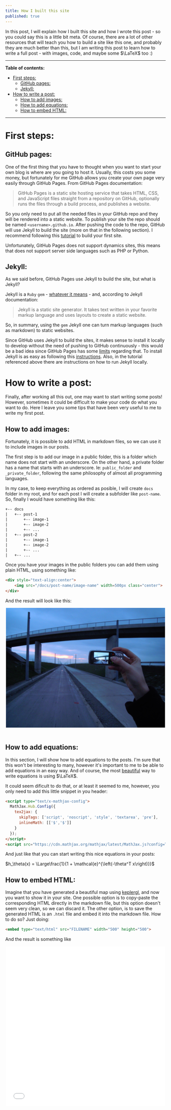```yaml
---
title: How I built this site
published: true
---
```


In this post, I will explain how I built this site and how I wrote this post - so you could say this is a little bit meta. Of course, there are a lot of other resources that will teach you how to build a site like this one, and probably they are much better than this, but I am writing this post to learn how to write a full post - with images, code, and maybe some $\LaTeX$ too :) 

---
**Table of contents:** 
- [First steps:](#first-steps)
  - [GitHub pages:](#github-pages)
  - [Jekyll:](#jekyll)
- [How to write a post:](#how-to-write-a-post)
  - [How to add images:](#how-to-add-images)
  - [How to add equations:](#how-to-add-equations)
  - [How to embed HTML:](#how-to-embed-html)

---

# First steps:

## GitHub pages:

One of the first thing that you have to thought when you want to start your own blog is where are you going to host it. Usually, this costs you some money, but fortunately for me GitHub allows you create your own page very easily through GitHub Pages. From GitHub Pages documentation:

> GitHub Pages is a static site hosting service that takes HTML, CSS, and JavaScript files straight from a repository on GitHub, optionally runs the files through a build process, and publishes a website. 

So you only need to put all the needed files in your GitHub repo and they will be rendered into a static website. To publish your site the repo should be named `<username>.github.io`. After pushing the code to the repo, GitHub will use Jekyll to build the site (more on that in the following section). I recommend following this [tutorial](https://github.com/github/personal-website) to build your first site.

Unfortunately, GitHub Pages does not support dynamics sites, this means that does not support server side languages such as PHP or Python.

## Jekyll:

As we said before, GitHub Pages use Jekyll to build the site, but what is Jekyll?

Jekyll is a `Ruby` `gem` - [whatever it means](https://guides.rubygems.org/what-is-a-gem/) - and, according to Jekyll documentation:

> Jekyll is a static site generator. It takes text written in your favorite markup language and uses layouts to create a static website.

So, in summary, using the `gem` Jekyll one can turn markup languages (such as markdown) to static websites. 

Since GitHub uses Jekyll to build the sites, it makes sense to install it locally to develop without the need of pushing to GitHub continuously - this would be a bad idea since GitHub Pages has some [limits](https://docs.github.com/en/free-pro-team@latest/github/working-with-github-pages/about-github-pages#usage-limits) regarding that. To install Jekyll is as easy as following this [instructions](https://jekyllrb.com/docs/#instructions). Also, in the tutorial referenced above there are instructions on how to run Jekyll locally.

# How to write a post:

Finally, after working all this out, one may want to start writing some posts! However, sometimes it could be difficult to make your code do what you want to do. Here I leave you some tips that have been very useful to me to write my first post.

## How to add images:

Fortunately, it is possible to add HTML in markdown files, so we can use it to include images in our posts.

The first step is to add our image in a public folder, this is a folder which name does not start with an underscore. On the other hand, a private folder has a name that starts with an underscore. Ie: `public_folder` and `_private_folder`, following the same philosophy of almost all programming languages.

In my case, to keep everything as ordered as posible, I will create `docs` folder in my root, and for each post I will create a subfolder like `post-name`. So, finally I would have something like this:
```
+-- docs
|   +-- post-1
|       +-- image-1
|       +-- image-2
|       +-- ...
|   +-- post-2
|       +-- image-1
|       +-- image-2
|       +-- ...
|   +-- ...
```

Once you have your images in the public folders you can add them using plain HTML, using something like:
```html
<div style="text-align:center">
    <img src="/docs/post-name/image-name" width=500px class="center">
</div>
```

And the result will look like this:

<div style="text-align:center">
    <img src="/docs/how-did-i-start/image.png" width=500px class="center">
</div>
<br/>

## How to add equations:

In this section, I will show how to add equations to the posts. I'm sure that this won't be interesting to many, however it's important to me to be able to add equations in an easy way. And of course, the most [beautiful](https://www.reddit.com/r/LaTeX/comments/7msm7q/why_is_latex_so_beautiful/) way to write equations is using $\LaTeX$.

It could seem dificult to do that, or at least it seemed to me, however, you only need to add this little snippet in you header:

```html
<script type="text/x-mathjax-config">
  MathJax.Hub.Config({
    tex2jax: {
      skipTags: ['script', 'noscript', 'style', 'textarea', 'pre'],
      inlineMath: [['$','$']]
    }
  });
</script>
<script src="https://cdn.mathjax.org/mathjax/latest/MathJax.js?config=TeX-AMS-MML_HTMLorMML" type="text/javascript"></script> 
```

And just like that you can start writing this nice equations in your posts:

$h_\theta(x) = \Large\frac{1}{1 + \mathcal{e}^{\left(-\theta^T x\right)}}$


## How to embed HTML:

Imagine that you have generated a beautiful map using [keplergl](https://kepler.gl/), and now you want to show it in your site. One possible option is to copy-paste the corresponding HTML directly in the markdown file, but this option doesn't seem very clean, so we can discard it.
The other option, is to save the generated HTML is an `.html` file and embed it into the markdown file. How to do so? Just doing:

```html
<embed type="text/html" src="FILENAME" width="500" height="500">
```

And the result is something like

<div style='text-align:center'>
<embed type="text/html" src="/docs/how-did-i-start/test.html" width="500" height="500">
</div>
<br/>

